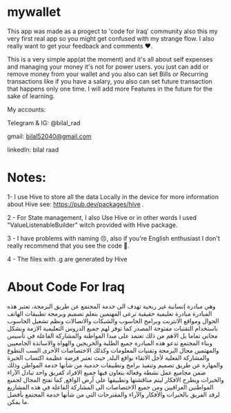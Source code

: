 ﻿# mywallet

This app was made as a progect to 'code for Iraq' community
also this my very first real app so you might get confused with my strange flow. I also really want to get your feedback and comments ❤.

This is a very simple app(at the moment) and it's all about self expenses and managing your money it's not for power users. you just can add or remove money from your wallet and you also can set Bills or Recurring transactions like if you have a salary, you also can set future transaction that happens only one time.
I will add more Features in the future for the sake of learning.

My accounts:

Telegram & IG: @bilal_rad

gmail: bilal52040@gmail.com

linkedIn: bilal raad

# Notes:

1- I use Hive to store all the data Locally in the device for more information about Hive see: https://pub.dev/packages/hive .

2 - For State management, I also Use Hive or in other words I used "ValueListenableBuilder" witch provided with Hive package.

3 - I have problems with naming 😣, also if you're English enthusiast I don't really recommend that you see the code 🙂.

4 - The files with .g are generated by Hive

# About Code For Iraq

وهي مبادرة إنسانية غير ربحية تهدف الى خدمة المجتمع عن طريق البرمجة، تعتبر هذه المبادرة مبادرة تعليمية حقيقية ترعى المهتمين بتعلم تصميم وبرمجة تطبيقات الهاتف الجوال ومواقع الانترنت وبرامج الحاسوب والشبكات والاتصالات ونظم تشغيل الحاسوب باستخدام التقنيات مفتوحة المصدر كما توفر لهم جميع الدروس التعليمية الازمة وبشكل مجاني تماما بل الاهم من ذلك تعتمد على مبدا المواطنة والمشاركة الفاعلة في تأسيس وبناء المجتمع تدعو هذه المبادرة جميع الطلبة والخريجين والهواة والاساتذة الجامعيين والمهتمين مجال البرمجة وتقنيات المعلومات وكذلك الاختصاصات الأخرى السب التطوع والمشاركة الفعلية لأجل الاتقاء بواقع البلد, حيث تعتبر فرضة عظيمة اكتساب الخبرة والمهارة عن طريق تصميم وتنفيذ برامج وتطبيقات خدمية من شأنها خدمة المواطن وذلك ضمن مجاميع عمل نشطة وفعالة يتعاون فيها جميع الافراد كفريق واحد تبادل الآراء والخبرات ويطرح الافكار ليتم مناقشتها وتطبيقها على أرض الواقع, كما تفتح المجال لجميع المواطنين العراقيين ومن جميع الاختصاصات الى المشاركة الفاعلة في هذه المشاريع لرفد الفريق بالخبرات والأفكار والآراء والمقترحات التي من شأنها خدمة المجتمع بأفضل ما يمكن.
